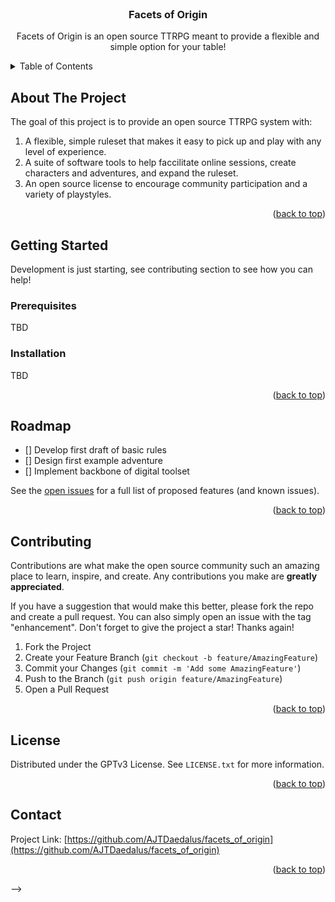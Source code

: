 
<!-- PROJECT LOGO -->
<br />
<!--
<div align="center">
  <a href="https://github.com/othneildrew/Best-README-Template">
    <img src="images/logo.png" alt="Logo" width="80" height="80">
  </a>
-->
  <h3 align="center">Facets of Origin</h3>

  <p align="center">
    Facets of Origin is an open source TTRPG meant to provide a flexible
    and simple option for your table!  
  </p>
</div>



<!-- TABLE OF CONTENTS -->
<details>
  <summary>Table of Contents</summary>
  <ol>
    <li><a href="#about-the-project">About The Project</a></li>
    <li><a href="#getting-started">Getting Started</a></li>
    <li><a href="#usage">Usage</a></li>
    <li><a href="#roadmap">Roadmap</a></li>
    <li><a href="#contributing">Contributing</a></li>
    <li><a href="#license">License</a></li>
    <li><a href="#contact">Contact</a></li>
    <li><a href="#acknowledgments">Acknowledgments</a></li>
  </ol>
</details>



<!-- ABOUT THE PROJECT -->
## About The Project

<!--
[![Product Name Screen Shot][product-screenshot]](https://example.com)
-->

The goal of this project is to provide an open source TTRPG system with:
1.  A flexible, simple ruleset that makes it easy to pick up and play with any level of experience.
2.  A suite of software tools to help faccilitate online sessions, create characters and adventures, and expand the ruleset.
3.  An open source license to encourage community participation and a variety of playstyles.


<p align="right">(<a href="#top">back to top</a>)</p>


<!-- GETTING STARTED -->
## Getting Started

Development is just starting, see contributing section to see how you can help!

### Prerequisites

TBD

### Installation

TBD

<p align="right">(<a href="#top">back to top</a>)</p>


<!-- ROADMAP -->
## Roadmap

- [] Develop first draft of basic rules
- [] Design first example adventure
- [] Implement backbone of digital toolset

See the [open issues](https://github.com/othneildrew/Best-README-Template/issues) for a full list of proposed features (and known issues).

<p align="right">(<a href="#top">back to top</a>)</p>



<!-- CONTRIBUTING -->
## Contributing

Contributions are what make the open source community such an amazing place to learn, inspire, and create. Any contributions you make are **greatly appreciated**.

If you have a suggestion that would make this better, please fork the repo and create a pull request. You can also simply open an issue with the tag "enhancement".
Don't forget to give the project a star! Thanks again!

1. Fork the Project
2. Create your Feature Branch (`git checkout -b feature/AmazingFeature`)
3. Commit your Changes (`git commit -m 'Add some AmazingFeature'`)
4. Push to the Branch (`git push origin feature/AmazingFeature`)
5. Open a Pull Request

<p align="right">(<a href="#top">back to top</a>)</p>



<!-- LICENSE -->
## License

Distributed under the GPTv3 License. See `LICENSE.txt` for more information.

<p align="right">(<a href="#top">back to top</a>)</p>



<!-- CONTACT -->
## Contact

Project Link: [https://github.com/AJTDaedalus/facets_of_origin](https://github.com/AJTDaedalus/facets_of_origin)

<p align="right">(<a href="#top">back to top</a>)</p>


<!--
<!-- MARKDOWN LINKS & IMAGES -->
<!-- https://www.markdownguide.org/basic-syntax/#reference-style-links -->
[contributors-shield]: https://img.shields.io/github/contributors/AJTDaedalus/facets_of_origin.svg?style=for-the-badge
[contributors-url]: https://github.com/AJTDaedalus/facets_of_origin/graphs/contributors
[forks-shield]: https://img.shields.io/github/forks/AJTDaedalus/facets_of_origin.svg?style=for-the-badge
[forks-url]: https://github.com/AJTDaedalus/facets_of_origin/network/members
[stars-shield]: https://img.shields.io/github/stars/AJTDaedalus/facets_of_origin.svg?style=for-the-badge
[stars-url]: https://github.com/AJTDaedalus/facets_of_origin/stargazers
[issues-shield]: https://img.shields.io/github/issues/AJTDaedalus/facets_of_origin.svg?style=for-the-badge
[issues-url]: https://github.com/AJTDaedalus/facets_of_origin/issues
[license-shield]: https://img.shields.io/github/license/AJTDaedalus/facets_of_origin.svg?style=for-the-badge
[license-url]: https://github.com/AJTDaedalus/facets_of_origin/main/LICENSE.txt
[product-screenshot]: images/screenshot.png
-->
